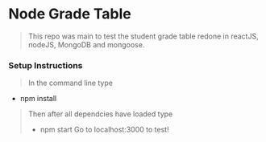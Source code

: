 # Node Grade Table

> This repo was main to test the student grade table redone in reactJS, nodeJS, MongoDB and mongoose.  

### Setup Instructions

> In the command line type
 - npm install
> Then after all dependcies have loaded type
> - npm start
> Go to localhost:3000 to test! 

